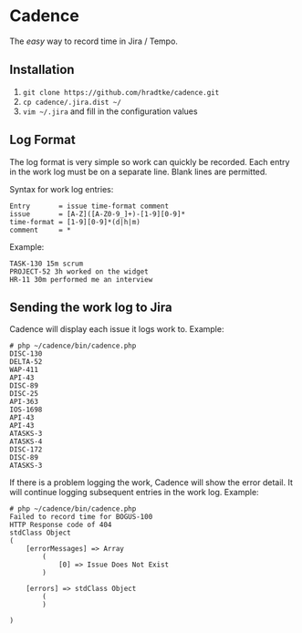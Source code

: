 # Cadence #
The _easy_ way to record time in Jira / Tempo.

## Installation ##
1. ```git clone https://github.com/hradtke/cadence.git```
1. ```cp cadence/.jira.dist ~/```
1. ```vim ~/.jira``` and fill in the configuration values

## Log Format ##
The log format is very simple so work can quickly be recorded. Each entry in the work log must be on a separate line. Blank lines are permitted.

Syntax for work log entries:

    Entry       = issue time-format comment
    issue       = [A-Z]([A-Z0-9_]+)-[1-9][0-9]*
    time-format = [1-9][0-9]*(d|h|m)
    comment     = *

Example:

    TASK-130 15m scrum
    PROJECT-52 3h worked on the widget
    HR-11 30m performed me an interview

## Sending the work log to Jira ##
Cadence will display each issue it logs work to. Example:

    # php ~/cadence/bin/cadence.php
    DISC-130
    DELTA-52
    WAP-411
    API-43
    DISC-89
    DISC-25
    API-363
    IOS-1698
    API-43
    API-43
    ATASKS-3
    ATASKS-4
    DISC-172
    DISC-89
    ATASKS-3

If there is a problem logging the work, Cadence will show the error detail. It will continue logging subsequent entries in the work log. Example:

    # php ~/cadence/bin/cadence.php
    Failed to record time for BOGUS-100
    HTTP Response code of 404
    stdClass Object
    (
        [errorMessages] => Array
            (
                [0] => Issue Does Not Exist
            )

        [errors] => stdClass Object
            (
            )
    
    )


